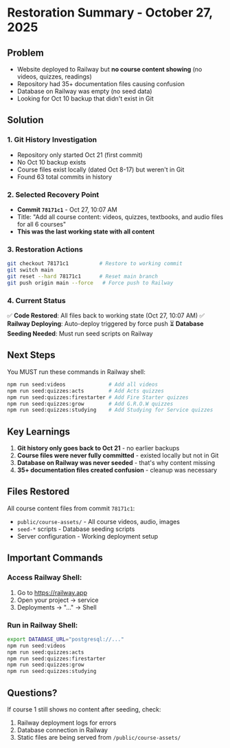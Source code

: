 # Restoration Summary - October 27, 2025

## Problem

- Website deployed to Railway but **no course content showing** (no videos, quizzes, readings)
- Repository had 35+ documentation files causing confusion
- Database on Railway was empty (no seed data)
- Looking for Oct 10 backup that didn't exist in Git

## Solution

### 1. Git History Investigation
- Repository only started Oct 21 (first commit)
- No Oct 10 backup exists
- Course files exist locally (dated Oct 8-17) but weren't in Git
- Found 63 total commits in history

### 2. Selected Recovery Point
- **Commit `78171c1`** - Oct 27, 10:07 AM
- Title: "Add all course content: videos, quizzes, textbooks, and audio files for all 6 courses"
- **This was the last working state with all content**

### 3. Restoration Actions
```bash
git checkout 78171c1          # Restore to working commit
git switch main
git reset --hard 78171c1      # Reset main branch
git push origin main --force   # Force push to Railway
```

### 4. Current Status

✅ **Code Restored**: All files back to working state (Oct 27, 10:07 AM)
✅ **Railway Deploying**: Auto-deploy triggered by force push
⏳ **Database Seeding Needed**: Must run seed scripts on Railway

## Next Steps

You MUST run these commands in Railway shell:

```bash
npm run seed:videos              # Add all videos
npm run seed:quizzes:acts        # Add Acts quizzes
npm run seed:quizzes:firestarter # Add Fire Starter quizzes
npm run seed:quizzes:grow        # Add G.R.O.W quizzes
npm run seed:quizzes:studying    # Add Studying for Service quizzes
```

## Key Learnings

1. **Git history only goes back to Oct 21** - no earlier backups
2. **Course files were never fully committed** - existed locally but not in Git
3. **Database on Railway was never seeded** - that's why content missing
4. **35+ documentation files created confusion** - cleanup was necessary

## Files Restored

All course content files from commit `78171c1`:
- `public/course-assets/` - All course videos, audio, images
- `seed-*` scripts - Database seeding scripts
- Server configuration - Working deployment setup

## Important Commands

### Access Railway Shell:
1. Go to https://railway.app
2. Open your project → service
3. Deployments → "..." → Shell

### Run in Railway Shell:
```bash
export DATABASE_URL="postgresql://..."
npm run seed:videos
npm run seed:quizzes:acts
npm run seed:quizzes:firestarter
npm run seed:quizzes:grow
npm run seed:quizzes:studying
```

## Questions?

If course 1 still shows no content after seeding, check:
1. Railway deployment logs for errors
2. Database connection in Railway
3. Static files are being served from `/public/course-assets/`
